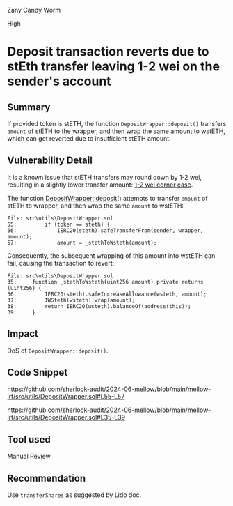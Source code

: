 Zany Candy Worm

High

# Deposit transaction reverts due to stEth transfer leaving 1-2 wei on the sender's account

## Summary
If provided token is stETH, the function `DepositWrapper::deposit()` transfers `amount` of stETH to the wrapper, and then wrap the same amount to wstETH, which can get reverted due to insufficient stETH amount.

## Vulnerability Detail
It is a known issue that stETH transfers may round down by 1-2 wei, resulting in a slightly lower transfer amount: [1-2 wei corner case](https://docs.lido.fi/guides/lido-tokens-integration-guide/#1-2-wei-corner-case).

The function [DepositWrapper::deposit()](https://github.com/sherlock-audit/2024-06-mellow/blob/main/mellow-lrt/src/utils/DepositWrapper.sol#L55-L57) attempts to transfer `amount` of stETH to wrapper, and then wrap the same `amount` to wstETH:
```solidity
File: src\utils\DepositWrapper.sol
55:         if (token == steth) {
56:             IERC20(steth).safeTransferFrom(sender, wrapper, amount);
57:             amount = _stethToWsteth(amount);
```

Consequently, the subsequent wrapping of this amount into wstETH can fail, causing the transaction to revert:
```solidity
File: src\utils\DepositWrapper.sol
35:     function _stethToWsteth(uint256 amount) private returns (uint256) {
36:         IERC20(steth).safeIncreaseAllowance(wsteth, amount);
37:         IWSteth(wsteth).wrap(amount);
38:         return IERC20(wsteth).balanceOf(address(this));
39:     }
```

## Impact
DoS of `DepositWrapper::deposit()`.

## Code Snippet

https://github.com/sherlock-audit/2024-06-mellow/blob/main/mellow-lrt/src/utils/DepositWrapper.sol#L55-L57

https://github.com/sherlock-audit/2024-06-mellow/blob/main/mellow-lrt/src/utils/DepositWrapper.sol#L35-L39

## Tool used

Manual Review

## Recommendation
Use `transferShares` as suggested by Lido doc.
